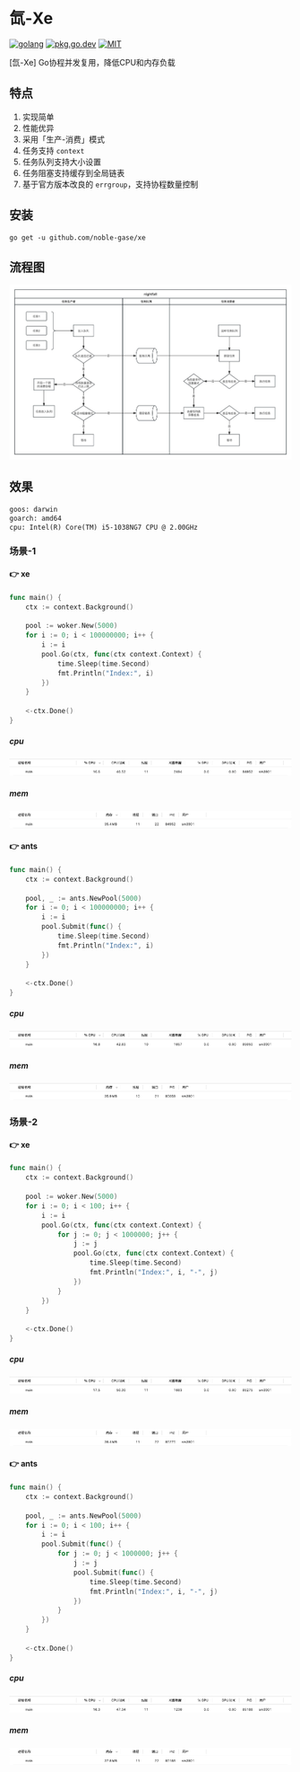 # 氙-Xe

[![golang](https://img.shields.io/badge/Language-Go-green.svg?style=flat)](https://golang.org)
[![pkg.go.dev](https://img.shields.io/badge/dev-reference-007d9c?logo=go&logoColor=white&style=flat)](https://pkg.go.dev/github.com/noble-gase/xe)
[![MIT](http://img.shields.io/badge/license-MIT-brightgreen.svg)](http://opensource.org/licenses/MIT)

[氙-Xe] Go协程并发复用，降低CPU和内存负载

## 特点

1. 实现简单
2. 性能优异
3. 采用「生产-消费」模式
4. 任务支持 `context`
5. 任务队列支持大小设置
6. 任务阻塞支持缓存到全局链表
7. 基于官方版本改良的 `errgroup`，支持协程数量控制

## 安装

```shell
go get -u github.com/noble-gase/xe
```

## 流程图

![flowchart.jpg](example/flowchart.jpg)

## 效果

```shell
goos: darwin
goarch: amd64
cpu: Intel(R) Core(TM) i5-1038NG7 CPU @ 2.00GHz
```

### 场景-1

#### 👉 xe

```go
func main() {
    ctx := context.Background()

    pool := woker.New(5000)
    for i := 0; i < 100000000; i++ {
        i := i
        pool.Go(ctx, func(ctx context.Context) {
            time.Sleep(time.Second)
            fmt.Println("Index:", i)
        })
    }

    <-ctx.Done()
}
```

##### cpu

![nightfall_cpu_1.png](example/nightfall_cpu_1.png)

##### mem

![nightfall_mem_1.png](example/nightfall_mem_1.png)

#### 👉 ants

```go
func main() {
    ctx := context.Background()

    pool, _ := ants.NewPool(5000)
    for i := 0; i < 100000000; i++ {
        i := i
        pool.Submit(func() {
            time.Sleep(time.Second)
            fmt.Println("Index:", i)
        })
    }

    <-ctx.Done()
}
```

##### cpu

![ants_cpu_1.png](example/ants_cpu_1.png)

##### mem

![ants_mem_1.png](example/ants_mem_1.png)

### 场景-2

#### 👉 xe

```go
func main() {
    ctx := context.Background()

    pool := woker.New(5000)
    for i := 0; i < 100; i++ {
        i := i
        pool.Go(ctx, func(ctx context.Context) {
            for j := 0; j < 1000000; j++ {
                j := j
                pool.Go(ctx, func(ctx context.Context) {
                    time.Sleep(time.Second)
                    fmt.Println("Index:", i, "-", j)
                })
            }
        })
    }

    <-ctx.Done()
}
```

##### cpu

![nightfall_cpu_2.png](example/nightfall_cpu_2.png)

##### mem

![nightfall_mem_2.png](example/nightfall_mem_2.png)

#### 👉 ants

```go
func main() {
    ctx := context.Background()

    pool, _ := ants.NewPool(5000)
    for i := 0; i < 100; i++ {
        i := i
        pool.Submit(func() {
            for j := 0; j < 1000000; j++ {
                j := j
                pool.Submit(func() {
                    time.Sleep(time.Second)
                    fmt.Println("Index:", i, "-", j)
                })
            }
        })
    }

    <-ctx.Done()
}
```

##### cpu

![ants_cpu_2.png](example/ants_cpu_2.png)

##### mem

![ants_mem_2.png](example/ants_mem_2.png)
